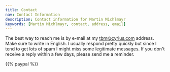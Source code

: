 ```yaml
---
title: Contact
nav: Contact Information
description: Contact information for Martin Michlmayr
keywords: [Martin Michlmayr, contact, address, email]
---
```


The best way to reach me is by e-mail at my tbm@cyrius.com address.  Make
sure to write in English.  I usually respond pretty quickly but since I
tend to get lots of spam I might miss some legitimate messages.  If you
don't receive a reply within a few days, please send me a reminder.

{{% paypal %}}

